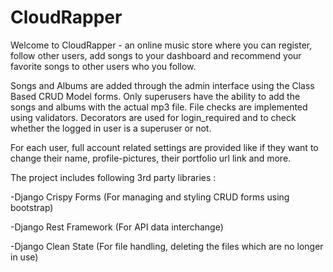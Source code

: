 # CloudRapper
Welcome to CloudRapper - an online music store where you can register, follow other users, add songs to your dashboard and recommend your favorite songs to other users who you follow.

Songs and Albums are added through the admin interface using the Class Based CRUD Model forms. Only superusers have the ability to add the songs and albums with the actual mp3 file. File checks are implemented using validators. Decorators are used for login_required and to check whether the logged in user is a superuser or not.

For each user, full account related settings are provided like if they want to change their name, profile-pictures, their portfolio url link and more.

The project includes following 3rd party libraries :

<p>-Django Crispy Forms (For managing and styling CRUD forms using bootstrap)</p>
<p>-Django Rest Framework (For API data interchange)</p>
<p>-Django Clean State (For file handling, deleting the files which are no longer in use)</p>
